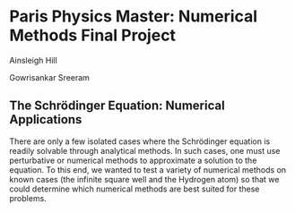 # Paris Physics Master: Numerical Methods Final Project

Ainsleigh Hill

Gowrisankar Sreeram

## The Schrödinger Equation: Numerical Applications

There are only a few isolated cases where the Schrödinger equation is readily solvable through
analytical methods. In such cases, one must use perturbative or numerical methods to approximate
a solution to the equation. To this end, we wanted to test a variety of numerical methods on
known cases (the infinite square well and the Hydrogen atom) so that we could determine which
numerical methods are best suited for these problems.
